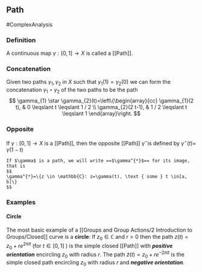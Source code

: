 ## Path
#ComplexAnalysis  

### Definition
A continuous map $\gamma:[0,1] \rightarrow X$ is called a [[Path]].

### Concatenation
Given two paths $\gamma_{1}, \gamma_{2}$ in $X$ such that $\gamma_{1}(1)=\gamma_{2}(0)$ we can form the concatenation $\gamma_{1} \star \gamma_{2}$ of the two paths to be the path
$$
\gamma_{1} \star \gamma_{2}(t)=\left\{\begin{array}{cc}
\gamma_{1}(2 t), & 0 \leqslant t \leqslant 1 / 2 \\
\gamma_{2}(2 t-1), & 1 / 2 \leqslant t \leqslant 1
\end{array}\right.
$$

### Opposite
If $\gamma:[0,1] \rightarrow X$ is a [[Path]], then the opposite [[Path]] $\gamma^{-}$is defined by $\gamma^{-}(t)=$ $\gamma(1-t)$

```ad-note
If $\gamma$ is a path, we will write ==$\gamma^{*}$== for its image, that is
$$
\gamma^{*}=\{z \in \mathbb{C}: z=\gamma(t), \text { some } t \in[a, b]\}
$$
```

### Examples
#### Circle
The most basic example of a [[Groups and Group Actions/2 Introduction to Groups/Closed]] curve is a **circle**: If $z_{0} \in \mathbb{C}$ and $r>0$ then the path $z(t)=z_{0}+r e^{2 \pi i t}$ (for $t \in[0,1]$ ) is the simple closed [[Path]] with ***positive orientation*** encircling $z_{0}$ with radius $r$. The path $\tilde{z}(t)=z_{0}+r e^{-2 \pi i t}$ is the simple closed path encircling $z_{0}$ with radius $r$ and ***negative orientation***.